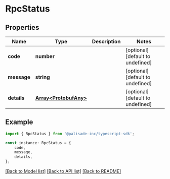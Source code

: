 # RpcStatus


## Properties

Name | Type | Description | Notes
------------ | ------------- | ------------- | -------------
**code** | **number** |  | [optional] [default to undefined]
**message** | **string** |  | [optional] [default to undefined]
**details** | [**Array&lt;ProtobufAny&gt;**](ProtobufAny.md) |  | [optional] [default to undefined]

## Example

```typescript
import { RpcStatus } from '@palisade-inc/typescript-sdk';

const instance: RpcStatus = {
    code,
    message,
    details,
};
```

[[Back to Model list]](../README.md#documentation-for-models) [[Back to API list]](../README.md#documentation-for-api-endpoints) [[Back to README]](../README.md)
